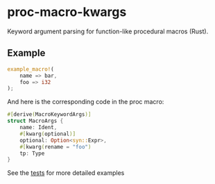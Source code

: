 proc-macro-kwargs
==================
Keyword argument parsing for function-like procedural macros (Rust).

## Example
````rust
example_macro!(
    name => bar,
    foo => i32
);
````

And here is the corresponding code in the proc macro:


````rust
#[derive(MacroKeywordArgs)]
struct MacroArgs {
    name: Ident,
    #[kwarg(optional)]
    optional: Option<syn::Expr>,
    #[kwarg(rename = "foo")
    tp: Type
}

````

See the [tests](./tests/kwargs.rs) for more detailed examples
